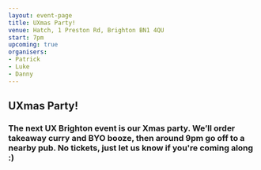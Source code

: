 ```yaml
---
layout: event-page  
title: UXmas Party!
venue: Hatch, 1 Preston Rd, Brighton BN1 4QU
start: 7pm
upcoming: true
organisers:
- Patrick
- Luke
- Danny
---
```


## UXmas Party!

### The next UX Brighton event is our Xmas party. We’ll order takeaway curry and BYO booze, then around 9pm go off to a nearby pub. No tickets, just let us know if you're coming along :)
